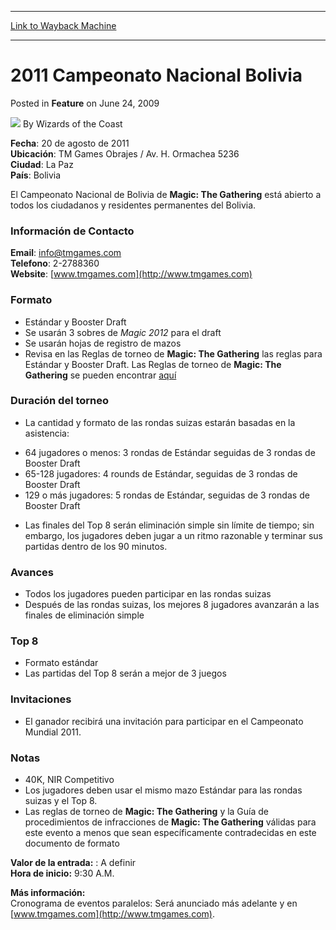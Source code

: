 
---
[Link to Wayback Machine](https://web.archive.org/web/20220522210751/https://magic.wizards.com/en/articles/archive/feature/2011-campeonato-nacional-bolivia-2009-06-24)

[_metadata_:author]:- "Wizards of the Coast"
[_metadata_:description]:- "Fecha: 20 de agosto de 2011Ubicación: TM Games Obrajes / Av. H. Ormachea 5236Ciudad: La PazPaís: Bolivia El Campeonato Nacional de Bolivia de Magic: The Gathering está abierto a todos los ciudadanos y residentes permanentes del Bolivia. Información de Contacto Email: info@tmgames.comTelefono: 2-2788360Website: www.tmgames.com Formato Estándar y Booster Draft Se usarán 3 sobres"
[_metadata_:generator]:- "Drupal 7 (http://drupal.org)"
[_metadata_:node]:- "730006"
[_metadata_:publish_date]:- "2009-06-24"
[_metadata_:source]:- "div-main-content"
[_metadata_:title]:- "2011 Campeonato Nacional Bolivia"
[_metadata_:wayback_capture_timestamp]:- "2022-05-22 21:07:51"
[_metadata_:wayback_raw_url]:- "https://web.archive.org/web/20220522210751id_/https://magic.wizards.com/en/articles/archive/feature/2011-campeonato-nacional-bolivia-2009-06-24"
[_metadata_:wayback_url]:- "https://magic.wizards.com/en/articles/archive/feature/2011-campeonato-nacional-bolivia-2009-06-24"
---


2011 Campeonato Nacional Bolivia
================================



 Posted in **Feature**
 on June 24, 2009 






![](https://media.magic.wizards.com/styles/auth_small/public/images/person/wizards_author.jpg)
By Wizards of the Coast












**Fecha**: 20 de agosto de 2011  
**Ubicación**: TM Games Obrajes / Av. H. Ormachea 5236  
**Ciudad**: La Paz  
**País**: Bolivia 


El Campeonato Nacional de Bolivia de **Magic: The Gathering** está abierto a todos los ciudadanos y residentes permanentes del Bolivia.


### Información de Contacto


**Email**: info@tmgames.com  
**Telefono**: 2-2788360  
**Website**: [www.tmgames.com](http://www.tmgames.com)



### Formato


* Estándar y Booster Draft
* Se usarán 3 sobres de *Magic 2012* para el draft
* Se usarán hojas de registro de mazos
* Revisa en las Reglas de torneo de **Magic: The Gathering** las reglas para Estándar y Booster Draft. Las Reglas de torneo de **Magic: The Gathering** se pueden encontrar [aquí](http://www.wizards.com/wpn/Events/Rules.aspx?category=magic:thegathering)

### Duración del torneo


* La cantidad y formato de las rondas suizas estarán basadas en la asistencia:
+ 64 jugadores o menos: 3 rondas de Estándar seguidas de 3 rondas de Booster Draft
+ 65-128 jugadores: 4 rounds de Estándar, seguidas de 3 rondas de Booster Draft
+ 129 o más jugadores: 5 rondas de Estándar, seguidas de 3 rondas de Booster Draft

* Las finales del Top 8 serán eliminación simple sin límite de tiempo; sin embargo, los jugadores deben jugar a un ritmo razonable y terminar sus partidas dentro de los 90 minutos.

### Avances


* Todos los jugadores pueden participar en las rondas suizas
* Después de las rondas suizas, los mejores 8 jugadores avanzarán a las finales de eliminación simple

### Top 8


* Formato estándar
* Las partidas del Top 8 serán a mejor de 3 juegos

### Invitaciones


* El ganador recibirá una invitación para participar en el Campeonato Mundial 2011.

### Notas


* 40K, NIR Competitivo
* Los jugadores deben usar el mismo mazo Estándar para las rondas suizas y el Top 8.
* Las reglas de torneo de **Magic: The Gathering** y la Guía de procedimientos de infracciones de **Magic: The Gathering** válidas para este evento a menos que sean específicamente contradecidas en este documento de formato


**Valor de la entrada:** : A definir  
**Hora de inicio:** 9:30 A.M.


**Más información:**  
Cronograma de eventos paralelos: Será anunciado más adelante y en [www.tmgames.com](http://www.tmgames.com).







